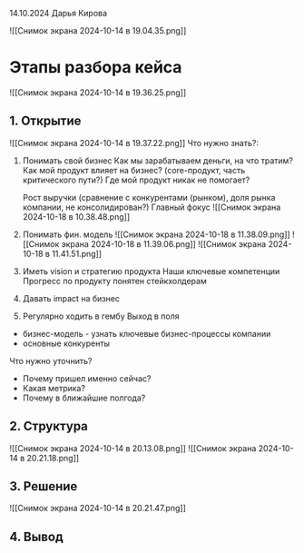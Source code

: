 14.10.2024
Дарья Кирова

![[Снимок экрана 2024-10-14 в 19.04.35.png]]

# Этапы разбора кейса

![[Снимок экрана 2024-10-14 в 19.36.25.png]]
## 1. Открытие
![[Снимок экрана 2024-10-14 в 19.37.22.png]]
Что нужно знать?:
1. Понимать свой бизнес
	Как мы зарабатываем деньги, на что тратим?
	Как мой продукт влияет на бизнес? (core-продукт, часть критического пути?)
	Где мой продукт никак не помогает?

	Рост выручки (сравнение с конкурентами (рынком), доля рынка компании, не консолидирован?)
	Главный фокус
	![[Снимок экрана 2024-10-18 в 10.38.48.png]]
2. Понимать фин. модель
	![[Снимок экрана 2024-10-18 в 11.38.09.png]]
	![[Снимок экрана 2024-10-18 в 11.39.06.png]]
	![[Снимок экрана 2024-10-18 в 11.41.51.png]]
3. Иметь vision и стратегию продукта
	Наши ключевые компетенции
	Прогресс по продукту понятен стейкхолдерам
4. Давать impact на бизнес
5. Регулярно ходить в гембу
	Выход в поля

- бизнес-модель - узнать ключевые бизнес-процессы компании
- основные конкуренты

Что нужно уточнить?
- Почему пришел именно сейчас?
- Какая метрика?
- Почему в ближайшие полгода?

## 2. Структура
![[Снимок экрана 2024-10-14 в 20.13.08.png]]
![[Снимок экрана 2024-10-14 в 20.21.18.png]]
## 3. Решение
![[Снимок экрана 2024-10-14 в 20.21.47.png]]
## 4. Вывод
